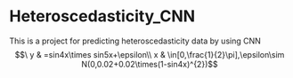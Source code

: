 # Heteroscedasticity_CNN
This is a project for predicting heteroscedasticity data by using CNN
$$\ y & =sin4x\times sin5x+\epsilon\\
x & \in[0,\frac{1}{2}\pi],\epsilon\sim N(0,0.02+0.02\times(1-sin4x)^{2})$$
